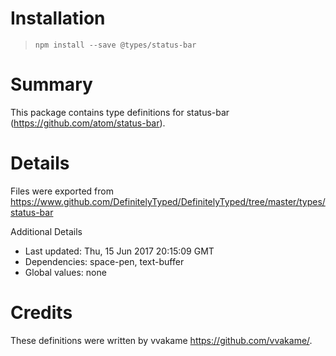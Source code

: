 # Installation
> `npm install --save @types/status-bar`

# Summary
This package contains type definitions for status-bar (https://github.com/atom/status-bar).

# Details
Files were exported from https://www.github.com/DefinitelyTyped/DefinitelyTyped/tree/master/types/status-bar

Additional Details
 * Last updated: Thu, 15 Jun 2017 20:15:09 GMT
 * Dependencies: space-pen, text-buffer
 * Global values: none

# Credits
These definitions were written by vvakame <https://github.com/vvakame/>.
